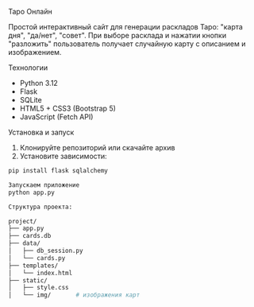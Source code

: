 Таро Онлайн

Простой интерактивный сайт для генерации раскладов Таро: "карта дня", "да/нет", "совет". При выборе расклада и нажатии кнопки "разложить" пользователь получает случайную карту с описанием и изображением.

Технологии

- Python 3.12
- Flask
- SQLite
- HTML5 + CSS3 (Bootstrap 5)
- JavaScript (Fetch API)

Установка и запуск

1. Клонируйте репозиторий или скачайте архив
2. Установите зависимости:

```bash
pip install flask sqlalchemy

Запускаем приложение
python app.py

Структура проекта:

project/
├── app.py
├── cards.db
├── data/
│   ├── db_session.py
│   └── cards.py
├── templates/
│   └── index.html
├── static/
│   ├── style.css
│   └── img/       # изображения карт
